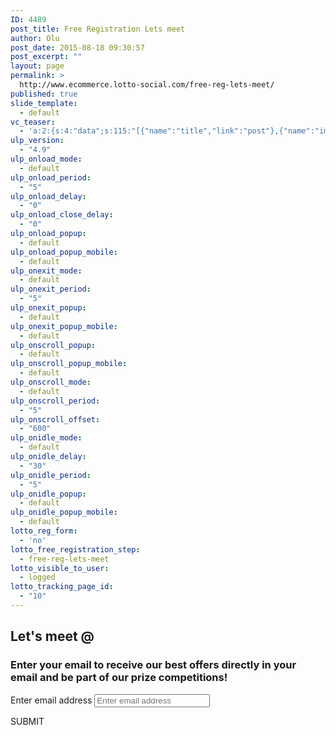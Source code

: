 ```yaml
---
ID: 4489
post_title: Free Registration Lets meet
author: Olu
post_date: 2015-08-18 09:30:57
post_excerpt: ""
layout: page
permalink: >
  http://www.ecommerce.lotto-social.com/free-reg-lets-meet/
published: true
slide_template:
  - default
vc_teaser:
  - 'a:2:{s:4:"data";s:115:"[{"name":"title","link":"post"},{"name":"image","image":"featured","link":"none"},{"name":"text","mode":"excerpt"}]";s:7:"bgcolor";s:0:"";}'
ulp_version:
  - "4.9"
ulp_onload_mode:
  - default
ulp_onload_period:
  - "5"
ulp_onload_delay:
  - "0"
ulp_onload_close_delay:
  - "0"
ulp_onload_popup:
  - default
ulp_onload_popup_mobile:
  - default
ulp_onexit_mode:
  - default
ulp_onexit_period:
  - "5"
ulp_onexit_popup:
  - default
ulp_onexit_popup_mobile:
  - default
ulp_onscroll_popup:
  - default
ulp_onscroll_popup_mobile:
  - default
ulp_onscroll_mode:
  - default
ulp_onscroll_period:
  - "5"
ulp_onscroll_offset:
  - "600"
ulp_onidle_mode:
  - default
ulp_onidle_delay:
  - "30"
ulp_onidle_period:
  - "5"
ulp_onidle_popup:
  - default
ulp_onidle_popup_mobile:
  - default
lotto_reg_form:
  - 'no'
lotto_free_registration_step:
  - free-reg-lets-meet
lotto_visible_to_user:
  - logged
lotto_tracking_page_id:
  - "10"
---
```

<div class="free-registration social-meet">
<div class="welcom-social-meet-page text-center">
<h2>Let's meet @</h2>
<h3>Enter your email to receive our best offers directly in your email and be part of our prize competitions!</h3>
<div class="text-left"><label>Enter email address</label>
<input id="free_reg_email" name="free_reg_email" type="text" placeholder="Enter email address" />
<input id="free_reg_email_reenter" style="display: none;" name="free_reg_email_reenter" type="text" placeholder="Re-enter email address" />
<p id="" class="invalidError"></p>

</div>
<a class="btn btn-success btn-lg free_reg_step3 ladda-button" data-style="expand-right">SUBMIT</a>

</div>
</div>
<script>// <![CDATA[
$('#free_reg_email').focus();
// ]]></script>